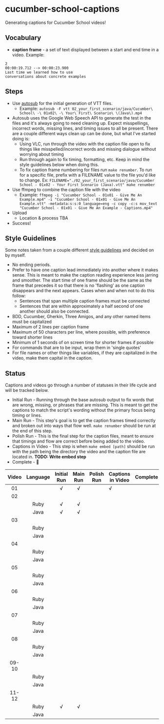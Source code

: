# cucumber-school-captions

Generating captions for Cucumber School videos!

## Vocabulary

* **caption frame** - a set of text displayed between a start and end time in a video. Example:

```text
2
00:00:19.712 --> 00:00:23.900
Last time we learned how to use
conversations about concrete examples
```

## Steps

* Use [autosub](https://github.com/agermanidis/autosub) for the initial generation of VTT files.
  * Example: `autosub -F vtt 02_your_first_scenario/java/Cucumber\ School\ -\ 01x02\ -\ Your\ First\ Scenario\ \(Java\).mp4`
* Autosub uses the Google Web Speech API to generate the test in the files and it's always going to need cleaning up. Expect misspellings, incorrect words, missing lines, and timing issues to all be present. There are a couple different ways clean up can be done, but what I've started doing is:
  * Using VLC, run through the video with the caption file open to fix things like misspelled/incorrect words and missing dialogue without worrying about timing
  * Run through again to fix timing, formatting, etc. Keep in mind the style guidelines below when doing this.
  * To fix caption frame numbering for files run `make renumber`. To run for a specific file, prefix with a FILENAME value to the file you'd like to change. Ex: `FILENAME="./02_your_first_scenario/java/Cucumber School - 01x02 - Your First Scenario (Java).vtt" make renumber`
* Use ffmpeg to combine the caption file with the video
  * Example: `ffmpeg -i "Cucumber School - 01x01 - Give Me An Example.mp4" -i "Cucumber School - 01x01 - Give Me An Example.vtt" -metadata:s:s:0 language=eng -c copy -c:s mov_text "Cucumber School - 01x01 - Give Me An Example - Captions.mp4"`
* Upload
  * Location & process TBA
* Success!

## Style Guidelines

Some notes taken from a couple different [style guidelines](http://bbc.github.io/subtitle-guidelines/) and decided on by myself.

* No ending periods.
* Prefer to have one caption lead immediately into another where it makes sense. This is meant to make the caption reading experience less jarring and smoother. The start time of one frame should be the same as the frame that precedes it so that there is no 'flashing' as one caption disappears and the next appears. Cases when and when not to do this follow:
  * Sentences that span multiple caption frames must be connected
  * Sentences that are within approximately a half second of one another should also be connected.
* BDD, Cucumber, Gherkin, Three Amigos, and any other named items must be capitalized
* Maximum of 2 lines per caption frame
* Maximum of 50 characters per line, where possible, with preference toward shorter lines
* Minimum of 1 seconds of on screen time for shorter frames if possible
* For commands that are to be input, wrap them in 'single quotes'
* For file names or other things like variables, if they are capitalized in the video, make them capital in the caption.

## Status

Captions and videos go through a number of statuses in their life cycle and will be tracked below.

* Initial Run - Running through the base autosub output to fix words that are wrong, missing, or phrases that are missing. This is meant to get the captions to match the script's wording without the primary focus being timing or lines.
* Main Run - This step's goal is to get the caption frames timed correctly and broken out into ways that flow well. `make renumber` should be run at the end of this step.
* Polish Run - This is the final step for the caption files, meant to ensure that timings and flow are correct before being added to the video.
* Captions in Video - This step is when `make embed [path]` should be run with the path being the directory the video and the caption file are located in. **TODO: Write embed step**
* Complete - 🎉

| Video | Language | Initial Run | Main Run | Polish Run | Captions in Video | Complete |
|:-----:|:--------:|:-----------:|:--------:|:----------:|-------------------|----------|
| 01    |          | √           | √        |            | √                 |          |
| 02    |          |             |          |            |                   |          |
|       | Ruby     | √           | √        |            |                   |          |
|       | Java     | √           | √        |            |                   |          |
| 03    |          |             |          |            |                   |          |
|       | Ruby     |             |          |            |                   |          |
|       | Java     |             |          |            |                   |          |
| 04    |          |             |          |            |                   |          |
|       | Ruby     |             |          |            |                   |          |
|       | Java     |             |          |            |                   |          |
| 05    |          |             |          |            |                   |          |
|       | Ruby     |             |          |            |                   |          |
|       | Java     |             |          |            |                   |          |
| 06    |          |             |          |            |                   |          |
|       | Ruby     |             |          |            |                   |          |
|       | Java     |             |          |            |                   |          |
| 07    |          |             |          |            |                   |          |
|       | Ruby     |             |          |            |                   |          |
|       | Java     |             |          |            |                   |          |
| 08    |          |             |          |            |                   |          |
|       | Ruby     |             |          |            |                   |          |
|       | Java     |             |          |            |                   |          |
| 09-10 |          |             |          |            |                   |          |
|       | Ruby     |             |          |            |                   |          |
|       | Java     |             |          |            |                   |          |
| 11-12 |          |             |          |            |                   |          |
|       | Ruby     | √           | √        |            |                   |          |
|       | Java     |             |          |            |                   |          |s
